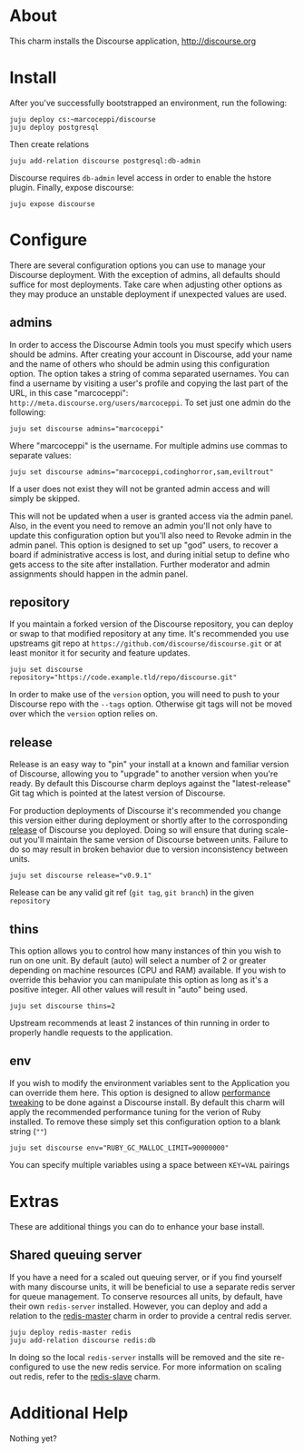 # About

This charm installs the Discourse application, http://discourse.org

# Install

After you've successfully bootstrapped an environment, run the following:

    juju deploy cs:~marcoceppi/discourse
    juju deploy postgresql

Then create relations

    juju add-relation discourse postgresql:db-admin

Discourse requires `db-admin` level access in order to enable the hstore
plugin. Finally, expose discourse:

    juju expose discourse

# Configure

There are several configuration options you can use to manage your Discourse
deployment. With the exception of admins, all defaults should suffice for most
deployments. Take care when adjusting other options as they may produce an
unstable deployment if unexpected values are used.

## admins

In order to access the Discourse Admin tools you must specify which users
should be admins. After creating your account in Discourse, add your name and
the name of others who should be admin using this configuration option. The
option takes a string of comma separated usernames. You can find a username by
visiting a user's profile and copying the last part of the URL, in this case
"marcoceppi": `http://meta.discourse.org/users/marcoceppi`. To set just one
admin do the following:

    juju set discourse admins="marcoceppi"

Where "marcoceppi" is the username. For multiple admins use commas to
separate values:

    juju set discourse admins="marcoceppi,codinghorror,sam,eviltrout"

If a user does not exist they will not be granted admin access and will
simply be skipped.

This will not be updated when a user is granted access via the admin panel. Also,
in the event you need to remove an admin you'll not only have to update this
configuration option but you'll also need to Revoke admin in the admin panel.
This option is designed to set up "god" users, to recover a board if
administrative access is lost, and during initial setup to define who gets
access to the site after installation. Further moderator and admin assignments
should happen in the admin panel.

## repository

If you maintain a forked version of the Discourse repository, you can deploy or
swap to that modified repository at any time. It's recommended you use upstreams
git repo at `https://github.com/discourse/discourse.git` or at least monitor it
for security and feature updates.

    juju set discourse repository="https://code.example.tld/repo/discourse.git"

In order to make use of the `version` option, you will need to push to your
Discourse repo with the `--tags` option. Otherwise git tags will not be moved
over which the `version` option relies on.

## release

Release is an easy way to "pin" your install at a known and familiar version of
Discourse, allowing you to "upgrade" to another version when you're ready. By
default this Discourse charm deploys against the "latest-release" Git tag which
is pointed at the latest version of Discourse.

For production deployments of Discourse it's recommended you change this version
either during deployment or shortly after to the corrosponding [release](https://github.com/discourse/discourse/tags)
of Discourse you deployed. Doing so will ensure that during scale-out you'll
maintain the same version of Discourse between units. Failure to do so may
result in broken behavior due to version inconsistency between units.

    juju set discourse release="v0.9.1"

Release can be any valid git ref (`git tag`, `git branch`) in the given `repository`

## thins

This option allows you to control how many instances of thin you wish to run on
one unit. By default (auto) will select a number of 2 or greater depending on
machine resources (CPU and RAM) available. If you wish to override this behavior
you can manipulate this option as long as it's a positive integer. All other values
will result in "auto" being used.

    juju set discourse thins=2

Upstream recommends at least 2 instances of thin running in order to properly
handle requests to the application.

## env

If you wish to modify the environment variables sent to the Application you can
override them here. This option is designed to allow [performance tweaking](http://meta.discourse.org/t/tuning-ruby-and-rails-for-discourse/4126?u=marcoceppi)
to be done against a Discourse install. By default this charm will apply the
recommended performance tuning for the verion of Ruby installed. To remove these
simply set this configuration option to a blank string (`""`)

    juju set discourse env="RUBY_GC_MALLOC_LIMIT=90000000"

You can specify multiple variables using a space between `KEY=VAL` pairings

# Extras

These are additional things you can do to enhance your base install.

## Shared queuing server

If you have a need for a scaled out queuing server, or if you find yourself
with many discourse units, it will be beneficial to use a separate redis
server for queue management. To conserve resources all units, by default,
have their own `redis-server` installed. However, you can deploy and add
a relation to the [redis-master](http://jujucharms.com/charms/precise/redis-master)
charm in order to provide a central redis server.

    juju deploy redis-master redis
    juju add-relation discourse redis:db

In doing so the local `redis-server` installs will be removed and the site
re-configured to use the new redis service. For more information on scaling
out redis, refer to the [redis-slave](http://jujucharms.com/charms/precise/redis-slave)
charm.

# Additional Help

Nothing yet?

